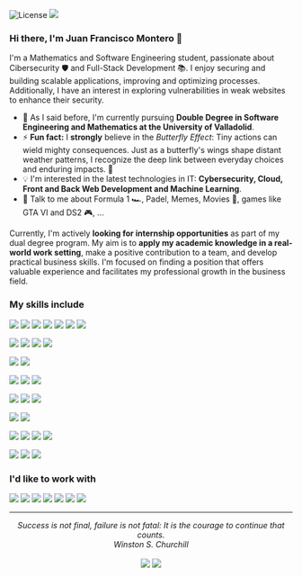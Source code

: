 ![License](https://img.shields.io/github/license/monp4r/monp4r?style=flat)
<a href="https://hits.seeyoufarm.com"><img src="https://hits.seeyoufarm.com/api/count/incr/badge.svg?url=https%3A%2F%2Fgithub.com%2Fmonp4r%2Fmonp4r&count_bg=%2379C83D&title_bg=%23555555&icon=&icon_color=%23E7E7E7&title=views&edge_flat=false"/></a>

### Hi there, I'm Juan Francisco Montero 👋

I'm a Mathematics and Software Engineering student, passionate about Cibersecurity 🛡️ and Full-Stack Development 📚. I enjoy securing and building scalable applications, improving and optimizing processes. Additionally, I have an interest in exploring vulnerabilities in weak websites to enhance their security.

- 🌱 As I said before, I'm currently pursuing **Double Degree in Software Engineering and Mathematics at the University of Valladolid**.
- ⚡ **Fun fact:** I **strongly** believe in the *Butterfly Effect*: Tiny actions can wield mighty consequences. Just as a butterfly's wings shape distant weather patterns, I recognize the deep link between everyday choices and enduring impacts. 🦋
- :bulb: I'm interested in the latest technologies in IT: **Cybersecurity, Cloud, Front and Back Web Development and Machine Learning**.
- 💬 Talk to me about Formula 1 :racing_car:, Padel, Memes, Movies 🎥, games like GTA VI and DS2 🎮, ...

Currently, I'm actively **looking for internship opportunities** as part of my dual degree program. My aim is to **apply my academic knowledge in a real-world work setting**, make a positive contribution to a team, and develop practical business skills. I'm focused on finding a position that offers valuable experience and facilitates my professional growth in the business field.

### My skills include

<a target="_blank" href=""><img src="https://img.shields.io/badge/Node%20js-339933?style=for-the-badge&logo=nodedotjs&logoColor=white"></img></a>
<a target="_blank" href=""><img src="https://img.shields.io/badge/Express%20js-000000?style=for-the-badge&logo=express&logoColor=white"></img></a>
<a target="_blank" href=""><img src="https://img.shields.io/badge/React-20232A?style=for-the-badge&logo=react&logoColor=61DAFB"></img></a>
<a target="_blank" href=""><img src="https://img.shields.io/badge/Tailwind_CSS-38B2AC?style=for-the-badge&logo=tailwind-css&logoColor=white"></img></a>
<a target="_blank" href=""><img src="https://img.shields.io/badge/Material%20UI-007FFF?style=for-the-badge&logo=mui&logoColor=white"></img></a>
<a target="_blank" href=""><img src="https://img.shields.io/badge/axios-671ddf?&style=for-the-badge&logo=axios&logoColor=white"></img></a>
<a target="_blank" href=""><img src="https://img.shields.io/badge/JWT-000000?style=for-the-badge&logo=JSON%20web%20tokens&logoColor=white"></img></a>

<a target="_blank" href=""><img src="https://img.shields.io/badge/Jupyter-F37626.svg?&style=for-the-badge&logo=Jupyter&logoColor=white"></img></a>
<a target="_blank" href=""><img src="https://img.shields.io/badge/Google%20Colab-F9AB00.svg?style=for-the-badge&logo=Google-Colab&logoColor=white"></img></a>
<a target="_blank" href=""><img src="https://img.shields.io/badge/scikitlearn-F7931E.svg?style=for-the-badge&logo=scikit-learn&logoColor=white"></img></a>
<a target="_blank" href=""><img src="https://img.shields.io/badge/SciPy-8CAAE6.svg?style=for-the-badge&logo=SciPy&logoColor=white"></img></a>

<a target="_blank" href=""><img src="https://img.shields.io/badge/Burp%20Suite-FF6633.svg?style=for-the-badge&logo=Burp-Suite&logoColor=white"></img></a>
<a target="_blank" href=""><img src="https://img.shields.io/badge/Wireshark-1679A7.svg?style=for-the-badge&logo=Wireshark&logoColor=white"></img></a>

<a target="_blank" href=""><img src="https://img.shields.io/badge/Python-FFD43B?style=for-the-badge&logo=python&logoColor=blue"></img></a>
<a target="_blank" href=""><img src="https://img.shields.io/badge/C-00599C?style=for-the-badge&logo=c&logoColor=white"></img></a>
<a target="_blank" href=""><img src="https://img.shields.io/badge/JavaScript-323330?style=for-the-badge&logo=javascript&logoColor=F7DF1E"></img></a>

<a target="_blank" href=""><img src="https://img.shields.io/badge/PHP-777BB4?style=for-the-badge&logo=php&logoColor=white"></img></a>
<a target="_blank" href=""><img src="https://img.shields.io/badge/HTML5-E34F26?style=for-the-badge&logo=html5&logoColor=white"></img></a>
<a target="_blank" href=""><img src="https://img.shields.io/badge/CSS3-1572B6?style=for-the-badge&logo=css3&logoColor=white"></img></a>


<a target="_blank" href=""><img src="https://img.shields.io/badge/mysql-%2300f.svg?style=for-the-badge&logo=mysql&logoColor=white"></img></a>
<a target="_blank" href=""><img src="https://img.shields.io/badge/PostgreSQL-4169E1.svg?style=for-the-badge&logo=PostgreSQL&logoColor=white"></img></a>

<a target="_blank" href=""><img src="https://img.shields.io/badge/Notion-000000?style=for-the-badge&logo=notion&logoColor=white"></img></a>
<a target="_blank" href=""><img src="https://img.shields.io/badge/VSCode-0078D4?style=for-the-badge&logo=visual%20studio%20code&logoColor=white"></img></a>
<a target="_blank" href=""><img src="https://img.shields.io/badge/GIT-E44C30?style=for-the-badge&logo=git&logoColor=white"></img></a>
<a target="_blank" href=""><img src="https://img.shields.io/badge/LaTeX-47A141?style=for-the-badge&logo=LaTeX&logoColor=white"></img></a>

<a target="_blank" href=""><img src="https://img.shields.io/badge/Windows-0078D6?style=for-the-badge&logo=windows&logoColor=white"></img></a>
<a target="_blank" href=""><img src="https://img.shields.io/badge/Linux-FCC624?style=for-the-badge&logo=linux&logoColor=black"></img></a>
<a target="_blank" href=""><img src="https://img.shields.io/badge/iOS-000000.svg?style=for-the-badge&logo=iOS&logoColor=white"></img></a>

### I'd like to work with

<a target="_blank" href=""><img src="https://img.shields.io/badge/Rust-black?style=for-the-badge&logo=rust&logoColor=#E57324"></img></a>
<a target="_blank" href=""><img src="https://img.shields.io/badge/Go-00ADD8.svg?style=for-the-badge&logo=Go&logoColor=white"></img></a>
<a target="_blank" href=""><img src="https://img.shields.io/badge/TypeScript-007ACC?style=for-the-badge&logo=typescript&logoColor=white"></img></a>
<a target="_blank" href=""><img src="https://img.shields.io/badge/Amazon_AWS-FF9900?style=for-the-badge&logo=amazonaws&logoColor=white"></img></a>
<a target="_blank" href=""><img src="https://img.shields.io/badge/GraphQl-E10098?style=for-the-badge&logo=graphql&logoColor=white"></img></a>
<a target="_blank" href=""><img src="https://img.shields.io/badge/MongoDB-47A248.svg?style=for-the-badge&logo=MongoDB&logoColor=white"></img></a>
<a target="_blank" href=""><img src="https://img.shields.io/badge/Docker-2CA5E0?style=for-the-badge&logo=docker&logoColor=white"></img></a>



<hr>
<p align="center">
   <i>Success is not final, failure is not fatal: It is the courage to continue that counts.</i>
   <br>
   <i>Winston S. Churchill</i>
   <br>
   <br>
   <a target="_blank" href="https://www.linkedin.com/in/monp4r"><img src="https://img.shields.io/badge/-LinkedIn-0077B5?style=for-the-badge&logo=Linkedin&logoColor=white"></img></a>
   <a target="_blank" href="mailto:monp4r@proton.me"><img src="https://img.shields.io/badge/Proton%20Mail-6D4AFF.svg?style=for-the-badge&logo=Proton-Mail&logoColor=white"></img></a>    
   <br>  
   <br>
</p>       
